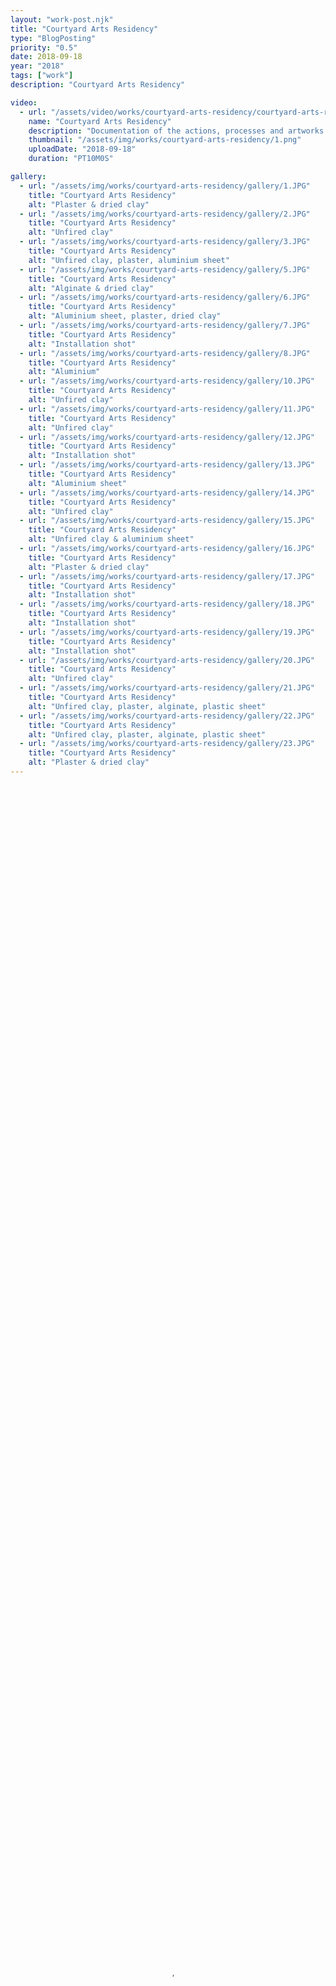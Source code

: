 ```yaml
---
layout: "work-post.njk"
title: "Courtyard Arts Residency"
type: "BlogPosting"
priority: "0.5"
date: 2018-09-18
year: "2018"
tags: ["work"]
description: "Courtyard Arts Residency"

video:
  - url: "/assets/video/works/courtyard-arts-residency/courtyard-arts-residency.mp4"
    name: "Courtyard Arts Residency"
    description: "Documentation of the actions, processes and artworks made during the residency"
    thumbnail: "/assets/img/works/courtyard-arts-residency/1.png"
    uploadDate: "2018-09-18"
    duration: "PT10M0S"

gallery:
  - url: "/assets/img/works/courtyard-arts-residency/gallery/1.JPG"
    title: "Courtyard Arts Residency"
    alt: "Plaster & dried clay"
  - url: "/assets/img/works/courtyard-arts-residency/gallery/2.JPG"
    title: "Courtyard Arts Residency"
    alt: "Unfired clay"
  - url: "/assets/img/works/courtyard-arts-residency/gallery/3.JPG"
    title: "Courtyard Arts Residency"
    alt: "Unfired clay, plaster, aluminium sheet"
  - url: "/assets/img/works/courtyard-arts-residency/gallery/5.JPG"
    title: "Courtyard Arts Residency"
    alt: "Alginate & dried clay"
  - url: "/assets/img/works/courtyard-arts-residency/gallery/6.JPG"
    title: "Courtyard Arts Residency"
    alt: "Aluminium sheet, plaster, dried clay"
  - url: "/assets/img/works/courtyard-arts-residency/gallery/7.JPG"
    title: "Courtyard Arts Residency"
    alt: "Installation shot"
  - url: "/assets/img/works/courtyard-arts-residency/gallery/8.JPG"
    title: "Courtyard Arts Residency"
    alt: "Aluminium"
  - url: "/assets/img/works/courtyard-arts-residency/gallery/10.JPG"
    title: "Courtyard Arts Residency"
    alt: "Unfired clay"
  - url: "/assets/img/works/courtyard-arts-residency/gallery/11.JPG"
    title: "Courtyard Arts Residency"
    alt: "Unfired clay"
  - url: "/assets/img/works/courtyard-arts-residency/gallery/12.JPG"
    title: "Courtyard Arts Residency"
    alt: "Installation shot"
  - url: "/assets/img/works/courtyard-arts-residency/gallery/13.JPG"
    title: "Courtyard Arts Residency"
    alt: "Aluminium sheet"
  - url: "/assets/img/works/courtyard-arts-residency/gallery/14.JPG"
    title: "Courtyard Arts Residency"
    alt: "Unfired clay"
  - url: "/assets/img/works/courtyard-arts-residency/gallery/15.JPG"
    title: "Courtyard Arts Residency"
    alt: "Unfired clay & aluminium sheet"
  - url: "/assets/img/works/courtyard-arts-residency/gallery/16.JPG"
    title: "Courtyard Arts Residency"
    alt: "Plaster & dried clay"
  - url: "/assets/img/works/courtyard-arts-residency/gallery/17.JPG"
    title: "Courtyard Arts Residency"
    alt: "Installation shot"
  - url: "/assets/img/works/courtyard-arts-residency/gallery/18.JPG"
    title: "Courtyard Arts Residency"
    alt: "Installation shot"
  - url: "/assets/img/works/courtyard-arts-residency/gallery/19.JPG"
    title: "Courtyard Arts Residency"
    alt: "Installation shot"
  - url: "/assets/img/works/courtyard-arts-residency/gallery/20.JPG"
    title: "Courtyard Arts Residency"
    alt: "Unfired clay"
  - url: "/assets/img/works/courtyard-arts-residency/gallery/21.JPG"
    title: "Courtyard Arts Residency"
    alt: "Unfired clay, plaster, alginate, plastic sheet"
  - url: "/assets/img/works/courtyard-arts-residency/gallery/22.JPG"
    title: "Courtyard Arts Residency"
    alt: "Unfired clay, plaster, alginate, plastic sheet"
  - url: "/assets/img/works/courtyard-arts-residency/gallery/23.JPG"
    title: "Courtyard Arts Residency"
    alt: "Plaster & dried clay"
---
```


<video width="100%" height="100%" controls controlsList="nodownload" poster="{{ video[0].thumbnail }}">
    <source src="{{ video[0].url }}" type="video/mp4">
    Your browser does not support the video tag.
</video>
<figcaption>
    "{{ video[0].name }}". {{ video[0].description }}.
</figcaption>

<br>

<p class="indent">In 2018, I was artist in residence at Courtyard Arts Centre in Hertford, UK. Explain the residency concept further.</p>

<br>

<blockquote>
<p>"what do we call these relics?</p>
<p>do they have names? Or are they just things?</p>
<p>things that did a thing?</p>
<p>things that will do a thing?</p>
<p>things that do nothing?</p>
<p>things that do everything?</p>
<p>useless to us, what are they?</p>
<p>what will they be use for?</p>
<p>when will they be used?</p>
<p>who uses them?</p>
<p>they almost look like they do something, right?</p>
<p>things of remembrance,</p>
<p>things of optimism,</p>
<p>things of pessimism,</p>
<p>things of opportunity,</p>
<p>things of the past,</p>
<p>things of the future & things of the present,</p>
<p>things of the never-will & always."</p>

<cite>~ Things of the Never-Will and Always</cite>
</blockquote>

<br>
<br>
<script async src="/js/modal.js"></script>